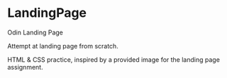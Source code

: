 # LandingPage
Odin Landing Page

Attempt at landing page from scratch.

HTML & CSS practice, inspired by a provided image for the landing page assignment. 
